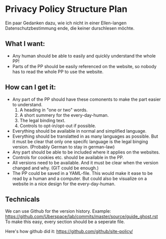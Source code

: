 # Privacy Policy Structure Plan
Ein paar Gedanken dazu, wie ich nicht in einer Ellen-langen Datenschutzbestimmung ende, die keiner durschlesen möchte.


## What I want:
- Any human should be able to easily and quickly understand the whole PP!
- Parts of the PP should be easily referenced on the website, so nobody has to read the whole PP to use the website.


## How can I get it:
- Any part of the PP should have these comonents to make the part easier to understand.
	1. A heading in "one or two" words.
	2. A short summery for the every-day-human.
	3. The legal binding text.
	4. Controls to opt-in/opt-out if possible.
- Everything should be available in normal and simplified language.
- Everything should be translatted in as many languages as possible. But it must be clear that only one specifc language is the legal binging version. (Probably German to stay in german-law)
- Any part should be able to be included where it applies on the websites.
- Controls for cookies etc. should be available in the PP.
- All versions need to be available. And it must be clear when the version changed and why. (GIT could be enough.)
- The PP could be saved in a YAML-file. This would make it ease to be read by a human and a computer. But could also be visualize on a website in a nice design for the every-day-human.


## Technicals

We can use Github for the version history.
Example: https://github.com/Uberspace/lab/commits/master/source/guide_ghost.rst
To make this easy, every section should be a seperate file.

Here's how github did it: https://github.com/github/site-policy/

